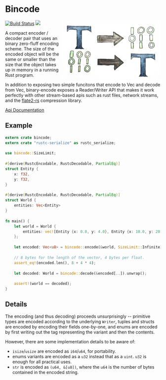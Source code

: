 # Bincode

<img align="right" src="./logo.png" />

[![Build Status](https://travis-ci.org/TyOverby/bincode.svg)](https://travis-ci.org/TyOverby/bincode)
[![](http://meritbadge.herokuapp.com/bincode)](https://crates.io/crates/bincode)

A compact encoder / decoder pair that uses an binary zero-fluff encoding scheme.
The size of the encoded object will be the same or smaller than the size that
the object takes up in memory in a running Rust program.

In addition to exposing two simple funcitons that encode to Vec<u8> and decode
from Vec<u8>, binary-encode exposes a Reader/Writer API that makes it work
perfectly with other stream-based apis such as rust files, network streams,
and the [flate2-rs](https://github.com/alexcrichton/flate2-rs) compression
library.

[Api Documentation](http://tyoverby.github.io/bincode/bincode/)

## Example

```rust
extern crate bincode;
extern crate "rustc-serialize" as rustc_serialize;

use bincode::SizeLimit;

#[derive(RustcEncodable, RustcDecodable, PartialEq)]
struct Entity {
    x: f32,
    y: f32,
}

#[derive(RustcEncodable, RustcDecodable, PartialEq)]
struct World {
    entities: Vec<Entity>
}

fn main() {
    let world = World {
        entities: vec![Entity {x: 0.0, y: 4.0}, Entity {x: 10.0, y: 20.5}]
    };

    let encoded: Vec<u8> = bincode::encode(&world, SizeLimit::Infinite).unwrap();

    // 8 bytes for the length of the vector, 4 bytes per float.
    assert_eq!(encoded.len(), 8 + 4 * 4);

    let decoded: World = bincode::decode(&encoded[..]).unwrap();

    assert!(world == decoded);
}

```


## Details

The encoding (and thus decoding) proceeds unsurprisingly -- primitive
types are encoded according to the underlying `Writer`, tuples and
structs are encoded by encoding their fields one-by-one, and enums are
encoded by first writing out the tag representing the variant and
then the contents.

However, there are some implementation details to be aware of:

* `isize`/`usize` are encoded as `i64`/`u64`, for portability.
* enums variants are encoded as a `u32` instead that as a `uint`.
  `u32` is enough for all practical uses.
* `str` is encoded as `(u64, &[u8])`, where the `u64` is the number of
  bytes contained in the encoded string.
